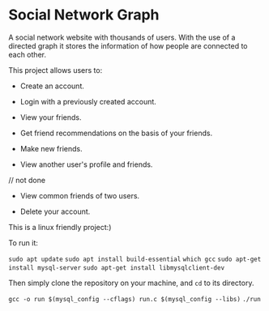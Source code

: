 # Social Network Graph

A social network website with thousands of users. With the use of a directed graph it stores the information of how people are connected to each other.

This project allows users to:

+ Create an account.

+ Login with a previously created account.

+ View your friends.

+ Get friend recommendations on the basis of your friends.

+ Make new friends.

+ View another user's profile and friends.

// not done

+ View common friends of two users.

+ Delete your account.

This is a linux friendly project:)

To run it:

`sudo apt update`
`sudo apt install build-essential`
`which gcc`
`sudo apt-get install mysql-server`
`sudo apt-get install libmysqlclient-dev`

Then simply clone the repository on your machine, and `cd` to its directory.

`gcc -o run $(mysql_config --cflags) run.c $(mysql_config --libs)`
`./run`